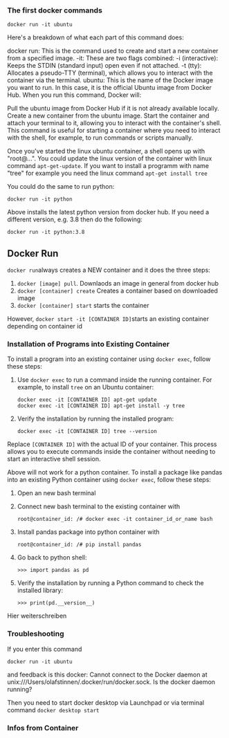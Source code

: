 ### The first docker commands

```
docker run -it ubuntu
```

Here's a breakdown of what each part of this command does:

docker run: This is the command used to create and start a new container from a specified image.
-it: These are two flags combined:
-i (interactive): Keeps the STDIN (standard input) open even if not attached.
-t (tty): Allocates a pseudo-TTY (terminal), which allows you to interact with the container via the terminal.
ubuntu: This is the name of the Docker image you want to run. In this case, it is the official Ubuntu image from Docker Hub.
When you run this command, Docker will:

Pull the ubuntu image from Docker Hub if it is not already available locally.
Create a new container from the ubuntu image.
Start the container and attach your terminal to it, allowing you to interact with the container's shell.
This command is useful for starting a container where you need to interact with the shell, for example, to run commands or scripts manually.

Once you've started the linux ubuntu container, a shell opens up with "root@...". You could update the linux version of the container with linux command ```apt-get-update```.
If you want to install a programm with name "tree" for example you need the linux command ```apt-get install tree```

You could do the same to run python:

```
docker run -it python
```

Above installs the latest python version from docker hub.
If you need a different version, e.g. 3.8 then do the following:

```
docker run -it python:3.8
```

## Docker Run

```docker run```always creates a NEW container and it does the three steps:

1) ```docker [image] pull```. Downlaods an image in general from docker hub
2) ```docker [container] create``` Creates a container based on downloaded image
3) ```docker [container] start``` starts the container

However, ```docker start -it [CONTAINER ID]```starts an existing container depending on container id

### Installation of Programs into Existing Container

To install a program into an existing container using `docker exec`, follow these steps:

1. Use `docker exec` to run a command inside the running container. For example, to install `tree` on an Ubuntu container:

    ```
    docker exec -it [CONTAINER ID] apt-get update
    docker exec -it [CONTAINER ID] apt-get install -y tree
    ```

2. Verify the installation by running the installed program:

    ```
    docker exec -it [CONTAINER ID] tree --version
    ```

Replace `[CONTAINER ID]` with the actual ID of your container. This process allows you to execute commands inside the container without needing to start an interactive shell session.

Above will not work for a python container. To install a package like pandas into an existing Python container using `docker exec`, follow these steps:

1. Open an new bash terminal

2. Connect new bash terminal to the existing container with 
    ```
    root@container_id: /# docker exec -it container_id_or_name bash
    ```
3. Install pandas package into python container with
    ```
    root@container_id: /# pip install pandas
    ```
4. Go back to python shell:
    ```
    >>> import pandas as pd
    ```

5. Verify the installation by running a Python command to check the installed library:
    ```
    >>> print(pd.__version__)
    ```
Hier weiterschreiben

### Troubleshooting

If you enter this command

```
docker run -it ubuntu
```

and feedback is this
docker: Cannot connect to the Docker daemon at unix:///Users/olafstinnen/.docker/run/docker.sock. Is the docker daemon running?

Then you need to start docker desktop via Launchpad or via terminal command ```docker desktop start```

### Infos from Container

